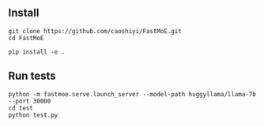 ## Install
```
git clone https://github.com/caoshiyi/FastMoE.git
cd FastMoE

pip install -e .
```

## Run tests
```
python -m fastmoe.serve.launch_server --model-path huggyllama/llama-7b --port 30000
cd test
python test.py
```